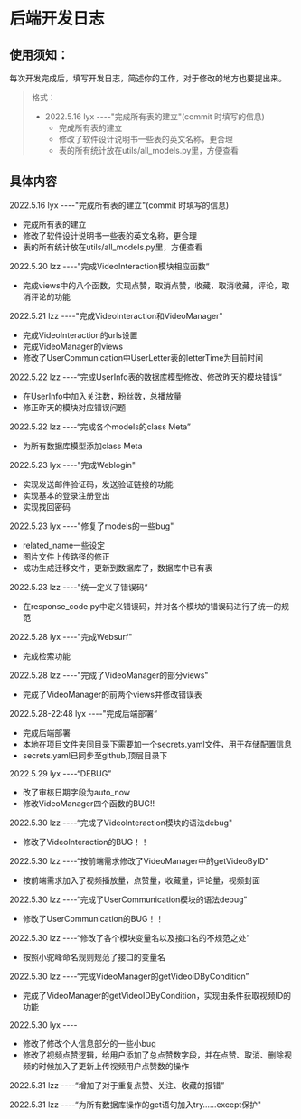 # 后端开发日志

## 使用须知：

每次开发完成后，填写开发日志，简述你的工作，对于修改的地方也要提出来。

> 格式：
>
> + 2022.5.16 lyx ----"完成所有表的建立"(commit 时填写的信息)
>   + 完成所有表的建立
>   + 修改了软件设计说明书一些表的英文名称，更合理
>   + 表的所有统计放在utils/all_models.py里，方便查看

## 具体内容

2022.5.16 lyx ----"完成所有表的建立"(commit 时填写的信息)

+ 完成所有表的建立
+ 修改了软件设计说明书一些表的英文名称，更合理
+ 表的所有统计放在utils/all_models.py里，方便查看

2022.5.20 lzz ----"完成VideoInteraction模块相应函数“
+ 完成views中的八个函数，实现点赞，取消点赞，收藏，取消收藏，评论，取消评论的功能

2022.5.21 lzz ----"完成VideoInteraction和VideoManager"
+ 完成VideoInteraction的urls设置
+ 完成VideoManager的views
+ 修改了UserCommunication中UserLetter表的letterTime为目前时间

2022.5.22 lzz ----“完成UserInfo表的数据库模型修改、修改昨天的模块错误“
+ 在UserInfo中加入关注数，粉丝数，总播放量
+ 修正昨天的模块对应错误问题

2022.5.22 lzz ----“完成各个models的class Meta”
+ 为所有数据库模型添加class Meta

2022.5.23 lyx ----"完成Weblogin"
+ 实现发送邮件验证码，发送验证链接的功能
+ 实现基本的登录注册登出
+ 实现找回密码

2022.5.23 lyx ----"修复了models的一些bug"
+ related_name一些设定
+ 图片文件上传路径的修正
+ 成功生成迁移文件，更新到数据库了，数据库中已有表

2022.5.23 lzz ----"统一定义了错误码“
+ 在response_code.py中定义错误码，并对各个模块的错误码进行了统一的规范

2022.5.28 lyx ----"完成Websurf"
+ 完成检索功能

2022.5.28 lzz ----"完成了VideoManager的部分views"
+ 完成了VideoManager的前两个views并修改错误表

2022.5.28-22:48 lyx ----"完成后端部署“
+ 完成后端部署
+ 本地在项目文件夹同目录下需要加一个secrets.yaml文件，用于存储配置信息
+ secrets.yaml已同步至github,顶层目录下

2022.5.29 lyx ----“DEBUG”
+ 改了审核日期字段为auto_now
+ 修改VideoManager四个函数的BUG!!

2022.5.30 lzz ----“完成了VideoInteraction模块的语法debug"
+ 修改了VideoInteraction的BUG！！

2022.5.30 lzz ----“按前端需求修改了VideoManager中的getVideoByID"
+ 按前端需求加入了视频播放量，点赞量，收藏量，评论量，视频封面

2022.5.30 lzz ----“完成了UserCommunication模块的语法debug"
+ 修改了UserCommunication的BUG！！

2022.5.30 lzz ----“修改了各个模块变量名以及接口名的不规范之处”
+ 按照小驼峰命名规则规范了接口的变量名

2022.5.30 lzz ----“完成VideoManager的getVideoIDByCondition”
+ 完成了VideoManager的getVideoIDByCondition，实现由条件获取视频ID的功能

2022.5.30 lyx ----
+ 修改了修改个人信息部分的一些小bug
+ 修改了视频点赞逻辑，给用户添加了总点赞数字段，并在点赞、取消、删除视频的时候加入了更新上传视频用户点赞数的操作

2022.5.31 lzz ----“增加了对于重复点赞、关注、收藏的报错”

2022.5.31 lzz ----“为所有数据库操作的get语句加入try……except保护"